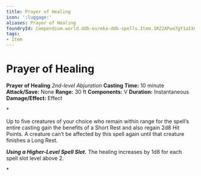 ```yaml
---
title: Prayer of Healing
icon: ':luggage:'
aliases: Prayer of Healing
foundryId: Compendium.world.ddb-eureka-ddb-spells.Item.1RZ2APwa7gY1aIXn
tags:
- Item
---
```


# Prayer of Healing

**Prayer of Healing**
_2nd-level Abjuration_
**Casting Time:** 10 minute
**Attack/Save:** None
**Range:** 30 ft
**Components:** V
**Duration:** Instantaneous
**Damage/Effect:** Effect

*<p>Up to five creatures of your choice who remain within range for the spell’s entire casting gain the benefits of a Short Rest and also regain 2d8 Hit Points. A creature can’t be affected by this spell again until that creature finishes a Long Rest.

***Using a Higher-Level Spell Slot.*** The healing increases by 1d8 for each spell slot level above 2.</p>*